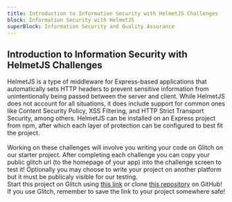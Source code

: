 ```yaml
---
title: Introduction to Information Security with HelmetJS Challenges
block: Information Security with HelmetJS
superBlock: Information Security and Quality Assurance
---
```

## Introduction to Information Security with HelmetJS Challenges

HelmetJS is a type of middleware for Express-based applications that automatically sets HTTP headers to prevent sensitive information from unintentionally being passed between the server and client. While HelmetJS does not account for all situations, it does include support for common ones like Content Security Policy, XSS Filtering, and HTTP Strict Transport Security, among others. HelmetJS can be installed on an Express project from npm, after which each layer of protection can be configured to best fit the project.<br><br>Working on these challenges will involve you writing your code on Glitch on our starter project. After completing each challenge you can copy your public glitch url (to the homepage of your app) into the challenge screen to test it! Optionally you may choose to write your project on another platform but it must be publicaly visible for our testing.<br>Start this project on Glitch using <a href='https://glitch.com/#!/import/github/freeCodeCamp/boilerplate-infosec/'>this link</a> or clone <a href='https://github.com/freeCodeCamp/boilerplate-infosec/'>this repository</a> on GitHub! If you use Glitch, remember to save the link to your project somewhere safe!

